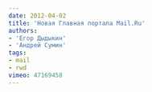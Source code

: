 ```yaml
---
date: 2012-04-02
title: 'Новая Главная портала Mail.Ru'
authors:
- 'Егор Дыдыкин'
- 'Андрей Сумин'
tags:
- mail
- rwd
vimeo: 47169458
---
```

